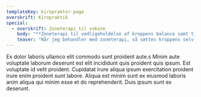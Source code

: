 ```yaml
---
templateKey: kiropraktor-page
overskrift: Kiropraktik
special:
  - overskrift: Zoneterapi til voksne
    body: "**Zoneterapi til vedligeholdelse af kroppens balance samt til\_behandling af sygdomme**\n\n\_**Seks gode grunde til at vælge zoneterapi:**\n\n* Zoneterapi styrker balancen I krop og psyke\n* Zoneterapi kan fremme din almene sundhed\n* Zoneterapi kan lindre smerter\n* Zoneterapi er effektiv som behandling af en række lidelser\n* Zoneterapi bygger på et helhedssyn på dig og dit liv\n* Zoneterapi har ingen bivirkninger\n\n​​\n\nNår jeg behandler med zoneterapi, så sættes kroppens selvhelbredende kræfter i gang, jeg arbejder med hele kroppen, det vil sige jeg har fokus på funktion, forstyrrelser, årsagerne og kroppens egen evne til at helbrede ubalancer. ​\_Det er vigtigt at vi arbejder tæt sammen om din behandling\_og at du tager medansvar for din egen behandling.​\n\nZoneterapi er for alle og kan også bruges til at vedligeholde et godt helbred. Det er en behandlingsmetode, hvor jeg med trykpåvirkning på og under fødderne søger at forbedre funktionen et andet sted på din krop.​\n\nZoneterapi har især\_en gavnlig virkning på moderne\_livsstilsygdomme, hvor det ikke kun er en årsag - men er flere forskellige ubalancer. Derfor er zoneterapi en meget populær behandlingsform. Zoneterapien kan styrke din krop og psyke og lindre bivirkninger.\n\nZoneterapi kan bruges til behandling af sygdomme, bl.a.:\n\n* Svækket immunsystem\n* Muskel- og ledsmerter\n* Menstruationsproblemer\n* Astma og bronkitis\n* Hovedpine og migræne\n* Barnløshed\n* Graviditetsgener, f.eks. Kvalme og bækkenløsning\n* Igangsætning af fødsels-/blødgøring af fødselsvejen\n* Mave- og tarmlidelser\n* Stres\n* Hormonelle problemer\n* Dårlig ryg / ondt I ryggen\n* Væskeophobninger I kroppen\n* Fordøjelsesproblemer\n* Blærebetændelse\n* Mellemørebetændelse\n* Betændelsestilstande\n* Hudproblemer og eksemer"
    teaser: "Når jeg behandler med zoneterapi, så sættes kroppens selv-helbredende kræfter i gang, jeg arbejder med hele kroppen, det vil sige jeg har fokus på funktion, forstyrrelser, årsagerne og kroppens egen evne til at helbrede ubalancer. ​\_Det er vigtigt at vi arbejder tæt sammen om din behandling\_og at du tager medansvar for din egen behandling."
---
```

Ex dolor laboris ullamco elit commodo sunt proident aute.s Minim aute voluptate laborum deserunt est elit incididunt quis proident quis ipsum. Est voluptate id velit proident. Cupidatat irure aliqua ipsum exercitation proident irure enim proident sunt labore. Aliqua est minim sunt ex eiusmod laboris anim aliqua qui minim esse et do reprehenderit. Duis ipsum sunt ex deserunt.
